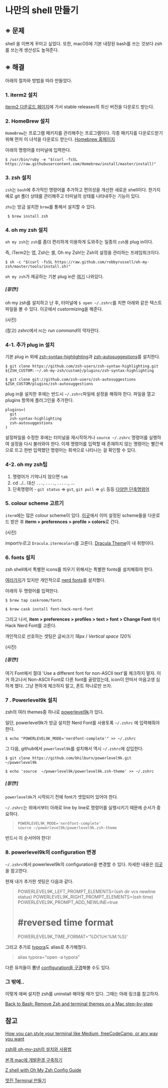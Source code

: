 # 나만의 shell 만들기



## ※ 문제

shell 을 이쁘게 꾸미고 싶었다. 또한, macOS에 기본 내장된 bash를 쓰는 것보다 zsh를 쓰는게 생산성도 높혀준다.



## ※ 해결

아래의 절차와 방법을 따라 만들었다.

### 1. iterm2 설치

[iterm2 다운로드 페이지](https://www.iterm2.com/downloads.html)에 가서 stable releases의 최신 버전을 다운로드 받는다.



### 2. HomeBrew 설치

`HomeBrew`는 프로그램 패키지를 관리해주는 프로그램이다. 각종 패키지를 다운로드받기 위해 먼저 이 녀석을 다운로드 받는다. [Homebrew 홈페이지](https://brew.sh)



아래의 명령어를 터미널에 입력한다.

```shell
$ /usr/bin/ruby -e "$(curl -fsSL https://raw.githubusercontent.com/Homebrew/install/master/install)"
```



### 3. zsh 설치

`zsh`는 `bash`에 추가적인 명령어를 추가하고 편의성을 개선한 새로운 shell이다. 한가지 예로 git 폴더 상태를 관리해주고 터미널의 상태를 나타내주는 기능이 있다.

`zhs`는 방금 설치한 `brew`를 통해서 설치할 수 있다.

``` $ brew install zsh```



### 4. oh my zsh 설치

`oh my zsh`는 `zsh`를 좀더 편리하게 이용하게 도와주는 일종의 `zsh`용 plug in이다.

즉,  iTerm2는 앱, Zsh는 셸, Oh my Zsh!는 Zsh의 설정을 관리하는 프레임워크이다.

```shell
$ sh -c "$(curl -fsSL https://raw.github.com/robbyrussell/oh-my-zsh/master/tools/install.sh)"
```

`oh my zsh`가 제공하는 기본 plug in은 [여기](https://github.com/robbyrussell/oh-my-zsh/wiki/Plugins) 나와있다.



##### [잠깐!]

oh my zsh를 설치하고 난 후, 터미널에 `$ open ~/.zshrc`를 치면 아래와 같은 텍스트파일을 볼 수 있다. 이곳에서 custormizing을 해준다. 

(사진)

(참고) zshrc에서 rc는 *run command*의 약자란다.



### 4-1. 추가 plug in 설치

기본 plug in 외에 [zsh-syntax-highlighting](https://github.com/zsh-users/zsh-syntax-highlighting)과 [zsh-autosuggestions](https://github.com/zsh-users/zsh-autosuggestions)를 설치한다.

```shell
$ git clone https://github.com/zsh-users/zsh-syntax-highlighting.git ${ZSH_CUSTOM:-~/.oh-my-zsh/custom}/plugins/zsh-syntax-highlighting
```

```shell
$ git clone git://github.com/zsh-users/zsh-autosuggestions $ZSH_CUSTOM/plugins/zsh-autosuggestions
```



plug in을 설치한 후에는 반드시 `~/.zshrc`파일에 설정을 해줘야 한다. 파일을 열고 plugins 항목에 플러그인을 추가한다.

```
plugins=(
  git
  zsh-syntax-highlighting
  zsh-autosuggestions
)
```

설정파일을 수정한 후에는 터미널을 재시작하거나 `source ~/.zshrc` 명령어를 실행하여 설정을 다시 불러와야 한다. 이제 명령어를 입력할 때 존재하지 않는 명령어는 빨간색으로 뜨고 한번 입력했던 명령어는 회색으로 나타나는 걸 확인할 수 있다.



### 4-2. oh my zsh팁

1. 명령어가 기억나지 않으면 `tab`
2. cd ../.. 대신 `...`, `....`, `.....`, …
3. 단축명령어 - `git status` => `gst`, `git pull` => `gl` 등등 [다양한 단축명령어](https://github.com/robbyrussell/oh-my-zsh/wiki/Plugin:git)





### 5. colour scheme 고르기

`iterm`에는 많은 colour scheme이 있다. [이곳](https://iterm2colorschemes.com)에서 이미 설정된 scheme들을 다운로드 받은 후 **iterm > preferences > profile > colors**로 간다.



(사진)

import누르고 `Dracula.itermcolors`를 고른다. [Dracula Theme](https://github.com/dracula/dracula-theme/)이 내 취향이다.



### 6. fonts 설치

zsh shell에서 특별한 icons를 띄우기 위해서는 특별한 fonts를 설치해줘야 한다.

[여러가지](https://github.com/ryanoasis/nerd-fonts#font-installation)가 있지만 개인적으로 [nerd fonts](https://github.com/ryanoasis/nerd-fonts#option-4-homebrew-fonts)를 설치했다.

아래의 두 명령어를 입력한다.

```shell
$ brew tap caskroom/fonts
```

```shell
$ brew cask install font-hack-nerd-font
```

그리고 나서, **item > preferences > profiles > text > font > Change Font** 에서 Hack Nerd Font를 고른다.

개인적으로 선호하는 셋팅은 글씨크기 *18px* / *Vertical space 120%*

(사진)



##### [잠깐!]

여기 Font에서 절대 'Use a different font for non-ASCII text'를 체크하지 말자. 이거 하고나서 Non-ASCII Font로 다른 font를 골랐었는데, icon이 안떠서 마음고생 심하게 했다. 그냥 편하게 체크하지 말고, 폰트 하나로만 쓰자.





### 7 . Powerlevel9k 설치

zsh의 여러 themes중 하나로 [powerlevel9k](https://github.com/bhilburn/powerlevel9k/wiki/Install-Instructions#step-1-install-powerlevel9k)가 있다.

일단, powerlevel9k가 방금 설치한 Nerd Font를 사용토록 `~/.zshrc` 에 입력해줘야 한다.

```shell
$ echo "POWERLEVEL9K_MODE='nerdfont-complete'" >> ~/.zshrc
```



그 다음, github에서 `powerlevel9k`를 설치해서 역시 `~/.zshrc`에 삽입한다.

```shell
$ git clone https://github.com/bhilburn/powerlevel9k.git ~/powerlevel9k	
```

```shell
$ echo 'source  ~/powerlevel9k/powerlevel9k.zsh-theme' >> ~/.zshrc
```



##### [잠깐!]

`powerlevel9k`가 시작되기 전에 font가 셋업되어 있어야 한다.

`~/.zshrc`는 위에서부터 아래로 line by line로 명령어를 실행시키기 때문에 순서가 중요하다.

> ```
> POWERLEVEL9K_MODE='nerdfont-complete'
> source ~/powerlevel9k/powerlevel9k.zsh-theme
> ```

반드시 이 순서어야 한다!



### 8. powerlevel9k의 configuration 변경

`~/.zshrc`에서 powerlevel9k의 configuration을 변경할 수 있다. 자세한 내용은 [이곳](https://github.com/bhilburn/powerlevel9k#prompt-customization)을 참고한다.

현재 내가 추가한 셋팅은 다음과 같다.



> POWERLEVEL9K_LEFT_PROMPT_ELEMENTS=(ssh dir vcs newline status)
> POWERLEVEL9K_RIGHT_PROMPT_ELEMENTS=(ssh time)
> POWERLEVEL9K_PROMPT_ADD_NEWLINE=true
>
> # #reversed time format
>
> POWERLEVEL9K_TIME_FORMAT='%D{%H:%M:%S}'



그리고 추가로 [typora](https://typora.io)도 alias로 추가해줬다.

> alias typora="open -a typora"



다른 유저들이 뽐낸 [configuration을 구경](https://github.com/bhilburn/powerlevel9k/wiki/Show-Off-Your-Config)해볼 수도 있다. 





### 그 밖에..

이렇게 애써 설치한 zsh를 uninstall 해야될 때가 있다. 그때는 아래 링크를 참고하자.

[Back to Bash: Remove Zsh and terminal themes on a Mac step-by-step](https://medium.com/the-code-review/back-to-bash-remove-zsh-and-terminal-themes-on-a-mac-step-by-step-f89f69d2ec73)







## 참고

[How you can style your terminal like Medium, freeCodeCamp, or any way you want](https://medium.freecodecamp.org/how-you-can-style-your-terminal-like-medium-freecodecamp-or-any-way-you-want-f499234d48bc#c8bd)

[zsh와 oh-my-zsh의 설치와 사용법](https://aweekj.github.io/zsh/)

[본격 mac에 개발환경 구축하기](https://subicura.com/2017/11/22/mac-os-development-environment-setup.html)

[Z shell with Oh My Zsh Config Guide](https://blog.funspaces.org/2017/02/13/z-shell-with-oh-my-zsh-config-guide/#z-shell-1990년에-나온-shell이-갑자기-왜)

[멋진 Terminal 만들기](https://beomi.github.io/2017/07/07/Beautify-ZSH/)